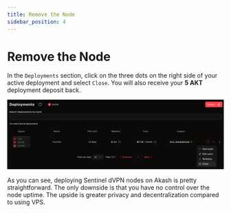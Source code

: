 ```yaml
---
title: Remove the Node
sidebar_position: 4
---
```


# Remove the Node

In the `Deployments` section, click on the three dots on the right side of your active deployment and select `Close`. You will also receive your **5 AKT** deployment deposit back.

![Remove the Node](/img/akash/close.png)

As you can see, deploying Sentinel dVPN nodes on Akash is pretty straightforward. The only downside is that you have no control over the node uptime. The upside is greater privacy and decentralization compared to using VPS.